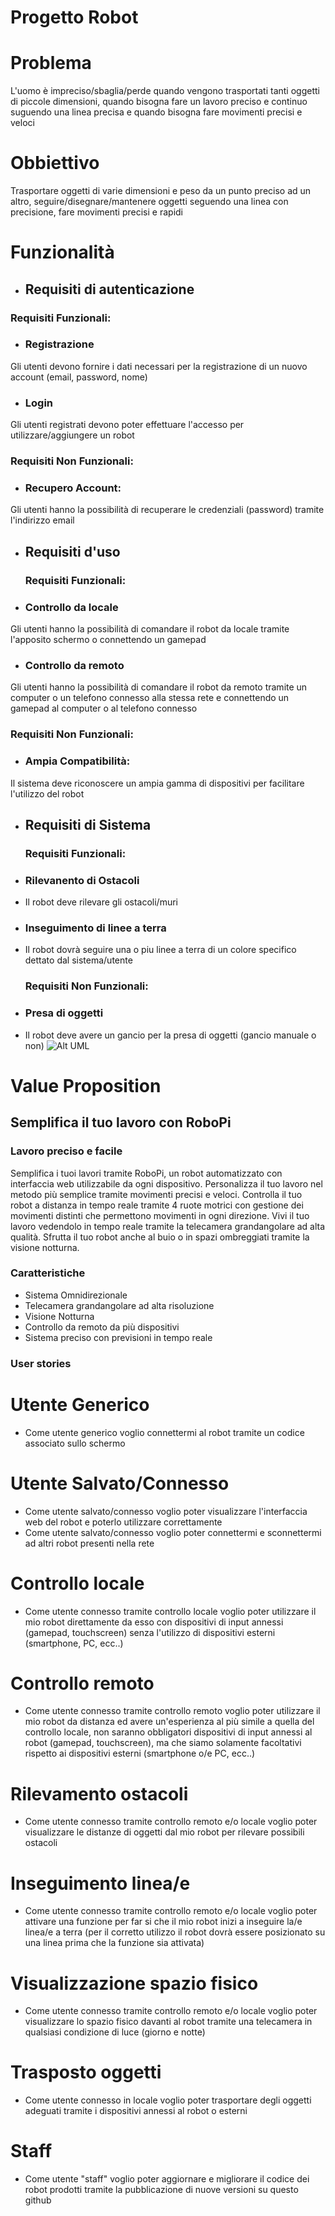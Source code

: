 # Progetto Robot
# Problema
L'uomo è impreciso/sbaglia/perde quando vengono trasportati tanti oggetti di piccole dimensioni, quando bisogna fare un lavoro preciso e continuo suguendo una linea precisa e quando bisogna fare movimenti precisi e veloci 
# Obbiettivo
Trasportare oggetti di varie dimensioni e peso da un punto preciso ad un altro, seguire/disegnare/mantenere oggetti seguendo una linea con precisione, fare movimenti precisi e rapidi
# Funzionalità
* ## Requisiti di autenticazione
### Requisiti Funzionali:
* ### Registrazione
Gli utenti devono fornire i dati necessari per la registrazione di un nuovo account (email, password, nome)
* ### Login
Gli utenti registrati devono poter effettuare l'accesso per utilizzare/aggiungere un robot
### Requisiti Non Funzionali:
* ### Recupero Account:
Gli utenti hanno la possibilità di recuperare le credenziali (password) tramite l'indirizzo email
* ## Requisiti d'uso
  ### Requisiti Funzionali:
* ### Controllo da locale
Gli utenti hanno la possibilità di comandare il robot da locale tramite l'apposito schermo o connettendo un gamepad
* ### Controllo da remoto
Gli utenti hanno la possibilità di comandare il robot da remoto tramite un computer o un telefono connesso alla stessa rete e connettendo un gamepad al computer o al telefono connesso
  ### Requisiti Non Funzionali:
* ### Ampia Compatibilità:
Il sistema deve riconoscere un ampia gamma di dispositivi per facilitare l'utilizzo del robot
* ## Requisiti di Sistema
  ### Requisiti Funzionali:
* ### Rilevanento di Ostacoli
* Il robot deve rilevare gli ostacoli/muri
* ### Inseguimento di linee a terra
* Il robot dovrà seguire una o piu linee a terra di un colore specifico dettato dal sistema/utente
  ### Requisiti Non Funzionali:
* ### Presa di oggetti
* Il robot deve avere un gancio per la presa di oggetti (gancio manuale o non)
![Alt UML](https://yuml.me/diagram/usecase/[Visitor]-(Login),(Login)<(Contact%20Staff),[Visitor]-(Register),[Visitor]-(Buy%20Robot),(Buy%20Robot)>(Contact%20Staff),(Login)<(Reset%20Password),[Registered%20User]-(Add%20Robot),[Registered%20User]-(Remove%20Robot),(Add%20Robot)<(See%20Analytics),(Add%20Robot)<(Control%20Robot),[Registered%20User]-(Use%20Remote%20Connected%20Phone%20/%20PC),(Use%20Remote%20Connected%20Phone%20/%20PC)<(Use%20Gamepad),(Control%20Robot)<(Use%20Gamepad),[Office%20Staff]-(Add%20functionalities),)

# Value Proposition
## Semplifica il tuo lavoro con RoboPi
### Lavoro preciso e facile
Semplifica i tuoi lavori tramite RoboPi, un robot automatizzato con interfaccia web utilizzabile da ogni dispositivo. Personalizza il tuo lavoro nel metodo più semplice tramite movimenti precisi e veloci. Controlla il tuo robot a distanza in tempo reale tramite 4 ruote motrici con gestione dei movimenti distinti che permettono movimenti in ogni direzione. Vivi il tuo lavoro vedendolo in tempo reale tramite la telecamera grandangolare ad alta qualità. Sfrutta il tuo robot anche al buio o in spazi ombreggiati tramite la visione notturna. 
### Caratteristiche
* Sistema Omnidirezionale
* Telecamera grandangolare ad alta risoluzione
* Visione Notturna
* Controllo da remoto da più dispositivi
* Sistema preciso con previsioni in tempo reale
### User stories
# Utente Generico 
* Come utente generico voglio connettermi al robot tramite un codice associato sullo schermo
# Utente Salvato/Connesso
* Come utente salvato/connesso voglio poter visualizzare l'interfaccia web del robot e poterlo utilizzare correttamente
* Come utente salvato/connesso voglio poter connettermi e sconnettermi ad altri robot presenti nella rete
# Controllo locale
* Come utente connesso tramite controllo locale voglio poter utilizzare il mio robot direttamente da esso con dispositivi di input annessi (gamepad, touchscreen) senza l'utilizzo di dispositivi esterni (smartphone, PC, ecc..)
# Controllo remoto
* Come utente connesso tramite controllo remoto voglio poter utilizzare il mio robot da distanza ed avere un'esperienza al più simile a quella del controllo locale, non saranno obbligatori dispositivi di input annessi al robot (gamepad, touchscreen), ma che siamo solamente facoltativi rispetto ai dispositivi esterni (smartphone o/e PC, ecc..)
# Rilevamento ostacoli
* Come utente connesso tramite controllo remoto e/o locale voglio poter visualizzare le distanze di oggetti dal mio robot per rilevare possibili ostacoli
# Inseguimento linea/e
* Come utente connesso tramite controllo remoto e/o locale voglio poter attivare una funzione per far si che il mio robot inizi a inseguire la/e linea/e a terra (per il corretto utilizzo il robot dovrà essere posizionato su una linea prima che la funzione sia attivata)
# Visualizzazione spazio fisico
* Come utente connesso tramite controllo remoto e/o locale voglio poter visualizzare lo spazio fisico davanti al robot tramite una telecamera in qualsiasi condizione di luce (giorno e notte)
# Trasposto oggetti
* Come utente connesso in locale voglio poter trasportare degli oggetti adeguati tramite i dispositivi annessi al robot o esterni
# Staff 
* Come utente "staff" voglio poter aggiornare e migliorare il codice dei robot prodotti tramite la pubblicazione di nuove versioni su questo github


